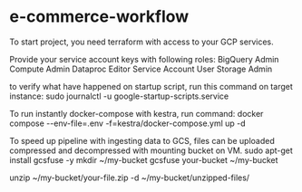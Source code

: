 # e-commerce-workflow

To start project, you need terraform with access to your GCP services.

Provide your service account keys with following roles:
BigQuery Admin
Compute Admin
Dataproc Editor
Service Account User
Storage Admin


to verify what have happened on startup script, run this command on target instance:
sudo journalctl -u google-startup-scripts.service

To run instantly docker-compose with kestra, run command:
docker compose --env-file=.env -f=kestra/docker-compose.yml up -d

To speed up pipeline with ingesting data to GCS, files can be uploaded compressed and decompressed with mounting bucket on VM.
sudo apt-get install gcsfuse -y
mkdir ~/my-bucket
gcsfuse your-bucket ~/my-bucket

unzip ~/my-bucket/your-file.zip -d ~/my-bucket/unzipped-files/
